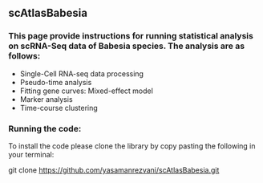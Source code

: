 
## scAtlasBabesia

### This page provide instructions for running statistical analysis on scRNA-Seq data of Babesia species. The analysis are as follows:

* Single-Cell RNA-seq data processing
* Pseudo-time analysis
* Fitting gene curves: Mixed-effect model
* Marker analysis
* Time-course clustering

### Running the code:
To install the code please clone the library by copy pasting the following in your terminal:

git clone https://github.com/yasamanrezvani/scAtlasBabesia.git
